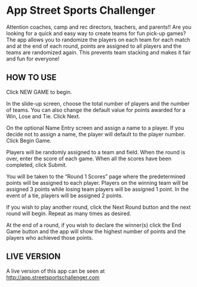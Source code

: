 # App Street Sports Challenger

Attention coaches, camp and rec directors, teachers, and parents!! Are you looking for a quick and easy way to create teams for fun pick-up games? The app allows you to randomize the players on each team for each match and at the end of each round, points are assigned to all players and the teams are randomized again. This prevents team stacking and makes it fair and fun for everyone!

## HOW TO USE

Click NEW GAME to begin.

In the slide-up screen, choose the total number of players and the number of teams. You can also change the default value for points awarded for a Win, Lose and Tie. Click Next.

On the optional Name Entry screen and assign a name to a player. If you decide not to assign a name, the player will default to the player number. Click Begin Game.

Players will be randomly assigned to a team and field. When the round is over, enter the score of each game. When all the scores have been completed, click Submit.

You will be taken to the “Round 1 Scores” page where the predetermined points will be assigned to each player. Players on the winning team will be assigned 3 points while losing team players will be assigned 1 point. In the event of a tie, players will be assigned 2 points.

If you wish to play another round, click the Next Round button and the next round will begin. Repeat as many times as desired.

At the end of a round, if you wish to declare the winner(s) click the End Game button and the app will show the highest number of points and the players who achieved those points.

## LIVE VERSION

A live version of this app can be seen at http://app.streetsportschallenger.com
